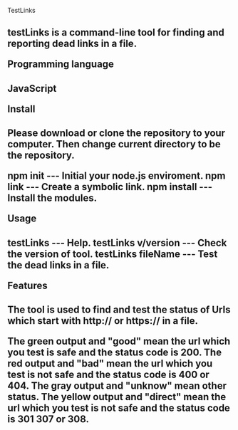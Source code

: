 TestLinks<h2>

testLinks is a command-line tool for finding and reporting dead links in a file.

Programming language<h2>

JavaScript

Install<h2>

Please download or clone the repository to your computer. Then change current directory to be the repository. 

npm init     --- Initial your node.js enviroment.
npm link     --- Create a symbolic link.
npm install  --- Install the modules.

Usage<h2>

testLinks    --- Help. 
testLinks v/version  --- Check the version of tool.
testLinks fileName   --- Test the dead links in a file.

Features<h2>
  
The tool is used to find and test the status of Urls which start with http:// or https:// in a file.

The green output and "good" mean the url which you test is safe and the status code is 200.
The red output and "bad" mean the url which you test is not safe and the status code is 400 or 404.
The gray output and "unknow" mean other status.
The yellow output and "direct" mean the url which you test is not safe and the status code is 301 307 or 308.


